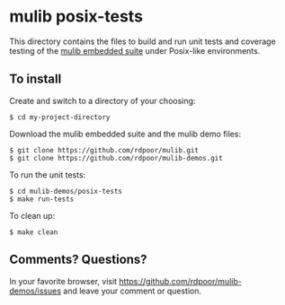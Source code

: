 # mulib posix-tests

This directory contains the files to build and run unit tests and coverage
testing of the [mulib embedded suite](https://github.com/rdpoor/mulib-demos.git)
under Posix-like environments.

## To install

Create and switch to a directory of your choosing:

    $ cd my-project-directory

Download the mulib embedded suite and the mulib demo files:

    $ git clone https://github.com/rdpoor/mulib.git
    $ git clone https://github.com/rdpoor/mulib-demos.git

To run the unit tests:

    $ cd mulib-demos/posix-tests
    $ make run-tests

To clean up:

    $ make clean

## Comments?  Questions?

In your favorite browser, visit https://github.com/rdpoor/mulib-demos/issues
and leave your comment or question.

